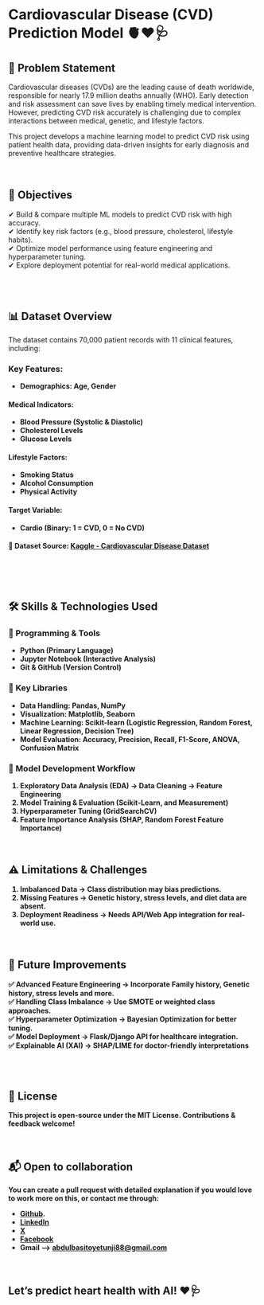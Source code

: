 # Cardiovascular Disease (CVD) Prediction Model 🫀❤️🩺

## 📌 Problem Statement
Cardiovascular diseases (CVDs) are the leading cause of death worldwide, responsible for nearly 17.9 million deaths annually (WHO). Early detection and risk assessment can save lives by enabling timely medical intervention. However, predicting CVD risk accurately is challenging due to complex interactions between medical, genetic, and lifestyle factors.

This project develops a machine learning model to predict CVD risk using patient health data, providing data-driven insights for early diagnosis and preventive healthcare strategies.
<br><br><br>

## 🎯 Objectives
✔ Build & compare multiple ML models to predict CVD risk with high accuracy. <br>
✔ Identify key risk factors (e.g., blood pressure, cholesterol, lifestyle habits).<br>
✔ Optimize model performance using feature engineering and hyperparameter tuning.<br>
✔ Explore deployment potential for real-world medical applications.<br>
<br><br><br>

## 📊 Dataset Overview
The dataset contains 70,000 patient records with 11 clinical features, including:
### Key Features: <b>
- Demographics: Age, Gender
####   Medical Indicators:
- Blood Pressure (Systolic & Diastolic)
- Cholesterol Levels
- Glucose Levels
#### Lifestyle Factors:
- Smoking Status
- Alcohol Consumption
- Physical Activity
#### Target Variable:
- Cardio (Binary: 1 = CVD, 0 = No CVD)
#### 🔗 Dataset Source: [Kaggle - Cardiovascular Disease Dataset](https://www.kaggle.com/datasets/sulianova/cardiovascular-disease-dataset)
<br><br><br>

## 🛠 Skills & Technologies Used
### 📌 Programming & Tools
- Python (Primary Language)
- Jupyter Notebook (Interactive Analysis)
- Git & GitHub (Version Control)

### 📌 Key Libraries
- Data Handling: Pandas, NumPy
- Visualization:	Matplotlib, Seaborn
- Machine Learning:	Scikit-learn (Logistic Regression, Random Forest, Linear Regression, Decision Tree)
- Model Evaluation:	Accuracy, Precision, Recall, F1-Score, ANOVA, Confusion Matrix


### 📌 Model Development Workflow
1. Exploratory Data Analysis (EDA) → Data Cleaning → Feature Engineering
2. Model Training & Evaluation (Scikit-Learn, and Measurement)
3. Hyperparameter Tuning (GridSearchCV)
4. Feature Importance Analysis (SHAP, Random Forest Feature Importance)
<br><br><br>

## ⚠ Limitations & Challenges
1. Imbalanced Data → Class distribution may bias predictions.
2. Missing Features → Genetic history, stress levels, and diet data are absent.
3. Deployment Readiness → Needs API/Web App integration for real-world use.
<br><br><br>

## 🚀 Future Improvements
✅ Advanced Feature Engineering → Incorporate Family history, Genetic history, stress levels and more. 
<br>
✅ Handling Class Imbalance → Use SMOTE or weighted class approaches. 
<br>
✅ Hyperparameter Optimization → Bayesian Optimization for better tuning. 
<br>
✅ Model Deployment → Flask/Django API for healthcare integration. 
<br>
✅ Explainable AI (XAI) → SHAP/LIME for doctor-friendly interpretations 
<br>
<br><br><br>

## 📜 License
This project is open-source under the MIT License. Contributions & feedback welcome!
<br><br><br>


## 📬 Open to collaboration
 You can  create a pull request with detailed explanation if you would love to work more on this, or contact me through:
 - [Github](https://www.github.com/Abdulbasit4422).
 - [LinkedIn](https://www.linkedin.com/in/oyetunjiabdulbasitoyebamiji)
 - [X](https://mobile.x.com/Abdulbasitoyeb1)
 - [Facebook](https://www.facebook.com/abdulbasit.oyetunji?mibextid=ZbWKwL)
 - Gmail --> abdulbasitoyetunji88@gmail.com
<br><br><br>

## Let’s predict heart health with AI! ❤️🩺
